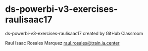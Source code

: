 # ds-powerbi-v3-exercises-raulisaac17
ds-powerbi-v3-exercises-raulisaac17 created by GitHub Classroom

Raul Isaac Rosales Marquez
raul.rosales@train.ia.center
